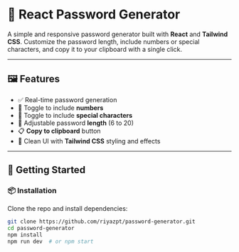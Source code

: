 # 🔐 React Password Generator

A simple and responsive password generator built with **React** and **Tailwind CSS**. Customize the password length, include numbers or special characters, and copy it to your clipboard with a single click.

---

## 🖼️ Features

- ✅ Real-time password generation
- 🔢 Toggle to include **numbers**
- 🔣 Toggle to include **special characters**
- 📏 Adjustable password **length** (6 to 20)
- 📋 **Copy to clipboard** button
- 🌙 Clean UI with **Tailwind CSS** styling and effects

---

## 🚀 Getting Started

### 📦 Installation

Clone the repo and install dependencies:

```bash
git clone https://github.com/riyazpt/password-generator.git
cd password-generator
npm install
npm run dev  # or npm start
